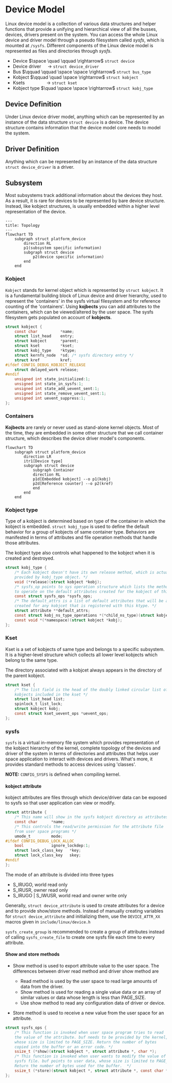 # Device Model

Linux device model is a collection of various data structures and helper functions that provide a unifying and hierarchical view of all the busses, devices, drivers present on the system. You can access the whole Linux device and driver model through a pseudo filesystem called _sysfs_, which is mounted at `/sysfs`. Different components of the Linux device model is represented as files and directories through _sysfs_.

- Device $\space \quad \qquad \rightarrow$ `struct device`
- Device driver $\quad \rightarrow$ `struct device_driver`
- Bus $\qquad \qquad \space \space \rightarrow$ `struct bus_type`
- Kobject  $\qquad \quad \space \rightarrow$ `struct kobject`
- Ksets $\qquad \qquad \rightarrow$ `struct kset`
- Kobject type $\quad \space \space \rightarrow$ `struct kobj_type`

## Device Definition

Under Linux device driver model, anything which can be represented by an instance of the data structure `struct device` is a device. The device structure contains information that the device model core needs to model the system.

## Driver Definition

Anything which can be represented by an instance of the data structure `struct device_driver` is a driver.

## Subsystem

Most subsystems track additional information about the devices they host. As a result, it is rare for devices to be represented by bare device structure. Instead, like kobject structures, is usually embedded within a higher level representation of the device.

```mermaid
---
title: Topology
---
flowchart TD
    subgraph struct platform_device
        direction RL
        p1(subsystem specific information)
        subgraph struct device
            p2(device specific information)
        end
    end
```

### Kobject

`Kobject` stands for kernel object which is represented by `struct kobject`. It is a fundamental building block of Linux device and driver hierarchy, used to represent the 'containers' in the sysfs virtual filesystem and for reference counting of the 'containers'. Using **kojbects** you can add attributes to the containers, which can be viewed/altered by the user space. The sysfs filesystem gets populated on account of **kobjects**.

```c
struct kobject {
    const char          *name;
    struct list_head    entry;
    struct kobject      *parent;
    struct kset         *kset;
    struct kobj_type    *ktype;
    struct kernfs_node  *sd; /* sysfs directory entry */
    struct kref         kref;
#ifdef CONFIG_DEBUG_KOBJECT_RELEASE
    struct delayed_work release;
#endif
    unsigned int state_initialized:1;
    unsigned int state_in_sysfs:1;
    unsigned int state_add_uevent_sent:1;
    unsigned int state_remove_uevent_sent:1;
    unsigned int uevent_suppress:1;
};
```

### Containers

**Kojbects** are rarely or never used as stand-alone kernel objects. Most of the time, they are embedded in some other structure that we call container structure, which describes the device driver model's components.

```mermaid
flowchart TD
    subgraph struct platform_device
        direction LR
        itr1[Device type]
        subgraph struct device
            subgraph Container
            direction RL
            p1d[Embedded kobject] --o p1(kobj)
            p2d[Reference counter] --o p2(kref)
            end
        end
    end
```

### Kobject type

Type of a kobject is determined based on type of the container in which the kobject is embedded. `struct kobj_type` is used to define the default behavior for a group of kobjects of same container type. Behaviors are manifested in terms of attributes and file operation methods that handle those attributes.

The kobject type also controls what happened to the kobject when it is created and destroyed.

```c
struct kobj_type {
    /* Each kobject doesn't have its own release method, which is actually 
    provided by kobj_type object. */
    void (*release)(struct kobject *kobj);
    /* sysfs_op points to sys operation structure which lists the method 
    to operate on the default attributes created for the kobject of this type. */
    const struct sysfs_ops *sysfs_ops;
    /* The default_attrs is a list of default attributes that will be automatically
    created for any kobjcet that is registered with this ktype. */
    struct attribute **default_attrs;
    const struct kobj_ns_type_operations *(*child_ns_type)(struct kobject *kobj);
    const void *(*namespace)(struct kobject *kobj);
};
```

### Kset

Kset is a set of kobjects of same type and belongs to a specific subsystem. It is a higher-level structure which collects all lower level kobjects which belong to the same type.

The directory associated with a kobjcet always appears in the directory of the parent kobject.

```c
struct kset {
    /* The list field is the head of the doubly linked circular list of 
    kobjects included in the kset */
    struct list_head list;
    spinlock_t list_lock;
    struct kobject kobj;
    const struct kset_uevent_ops *uevent_ops;
};
```

### sysfs

`sysfs` is a virtual in-memory file system which provides representation of the kobject hierarchy of the kernel, complete topology of the devices and driver of the system in terms of directories and attributes that helps user space application to interact with devices and drivers. What's more, it provides standard methods to access devices using 'classes'.

**NOTE:** `CONFIG_SYSFS` is defined when compiling kernel.

#### kobject attribute

kobject attributes are files through which device/driver data can be exposed to sysfs so that user application can view or modify.

```c
struct attribute {
    /* This name will show in the sysfs kobject directory as attributes' name */
    const char      *name;
    /* This controls the read/write permission for the attribute file 
    from user space programs */
    umode_t         mode;
#ifdef CONFIG_DEBUG_LOCK_ALLOC
    bool            ignore_lockdep:1;
    struct lock_class_key   *key;
    struct lock_class_key   skey;
#endif
};
```

The mode of an attribute is divided into three types

- S_IRUGO, world read only
- S_IRUSR, owner read only
- S_IRUGO | S_IWUSR, world read and owner write only

Generally, `struct device_attribute` is used to create attributes for a device and to provide show/store methods. Instead of manually creating variables for `struct device_attribute` and initializing them, use the `DEVICE_ATTR_XX` macros given in `include/linux/device.h`

`sysfs_create_group` is recommended to create a group of attributes instead of calling `sysfs_create_file` to create one sysfs file each time to every attribute.

#### Show and store methods

- Show method is used to export attribute value to the user space. The differences between driver read method and driver show method are
  - Read method is used by the user space to read large amounts of data from the driver.
  - Show method is used for reading a single value data or an array of similar values or data whose length is less than PAGE_SIZE.
  - Use show method to read any configuration data of driver or device.

- Store method is used to receive a new value from the user space for an attribute.

```c
struct sysfs_ops {
    /* This function is invoked when user space program tries to read 
    the value of the attribute. buf needs to be provided by the kernel, 
    whose size is limited to PAGE_SIZE. Return the number of bytes 
    copied into the buffer or an error code. */
    ssize_t (*show)(struct kobject *, struct attribute *, char *);
    /* This function is invoked when user wants to modify the value of the 
    sysfs file. buf points to user data, whose size is limited to PAGE_SIZE. 
    Return the number of bytes used for the buffer.  */
    ssize_t (*store)(struct kobject *, struct attribute *, const char *, size_t);
};
```
